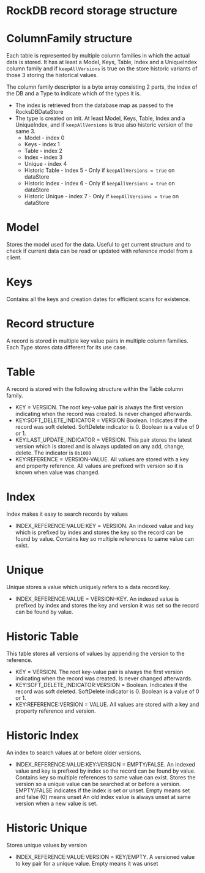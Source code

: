 # RockDB record storage structure

# ColumnFamily structure

Each table is represented by multiple column families in which the actual data
is stored. It has at least a Model, Keys, Table, Index and a UniqueIndex column family and
if `keepAllVersions` is true on the store historic variants of those 3 storing 
the historical values. 

The column family descriptor is a byte array consisting 2 parts, the index of the
DB and a Type to indicate which of the types it is.

- The index is retrieved from the database map as passed to the RocksDBDataStore
- The type is created on init. At least Model, Keys, Table, Index and a UniqueIndex, 
  and if `keepAllVersions` is true also historic version of the same 3.
  - Model - index 0
  - Keys - index 1 
  - Table - index 2
  - Index - index 3
  - Unique - index 4
  - Historic Table - index 5 - Only if `keepAllVersions = true` on dataStore
  - Historic Index - index 6 - Only if `keepAllVersions = true` on dataStore
  - Historic Unique - index 7 - Only if `keepAllVersions = true` on dataStore

# Model
Stores the model used for the data. Useful to get current structure and to check if current data can be
read or updated with reference model from a client.

# Keys
Contains all the keys and creation dates for efficient scans for existence.

# Record structure
A record is stored in multiple key value pairs in multiple column families. Each 
Type stores data different for its use case.

# Table
A record is stored with the following structure within the Table column family. 

- KEY = VERSION. The root key-value pair is always the first version 
  indicating when the record was created. Is never changed afterwards.
- KEY:SOFT_DELETE_INDICATOR = VERSION Boolean. Indicates if the record was
  soft deleted. SoftDelete indicator is 0. Boolean is a value of 0 or 1.
- KEY:LAST_UPDATE_INDICATOR = VERSION. This pair stores the latest
  version which is stored and is always updated on any add, change, delete. 
  The indicator is `0b1000`
- KEY:REFERENCE = VERSION-VALUE. All values are stored with a key and property 
  reference. All values are prefixed with version so it is known when value was
  changed.
  
# Index
Index makes it easy to search records by values 

- INDEX_REFERENCE:VALUE:KEY = VERSION. An indexed value and key which is prefixed by 
  index and stores the key so the record can be found by value. Contains key so multiple 
  references to same value can exist.
  
# Unique
Unique stores a value which uniquely refers to a data record key. 

- INDEX_REFERENCE:VALUE = VERSION-KEY. An indexed value is prefixed by index and stores the
  key and version it was set so the record can be found by value. 
  
# Historic Table
This table stores all versions of values by appending the version to the reference. 

- KEY = VERSION. The root key-value pair is always the first version 
  indicating when the record was created. Is never changed afterwards.
- KEY:SOFT_DELETE_INDICATOR:VERSION = Boolean. Indicates if the record was
  soft deleted. SoftDelete indicator is 0. Boolean is a value of 0 or 1.
- KEY:REFERENCE:VERSION = VALUE. All values are stored with a key and property 
  reference and version.

# Historic Index
An index to search values at or before older versions.

- INDEX_REFERENCE:VALUE:KEY:VERSION = EMPTY/FALSE. An indexed value and key is prefixed 
  by index so the record can be found by value.  Contains key so multiple 
  references to same value can exist. Stores the version so a unique value can be 
  searched at or before a version. EMPTY/FALSE indicates if the index is set or unset. Empty means set and false (0) 
  means unset 
  An old index value is always unset at same version when a new value is set.

# Historic Unique
Stores unique values by version 

- INDEX_REFERENCE:VALUE:VERSION = KEY/EMPTY. A versioned value to key pair for a unique value. Empty means it was unset 
